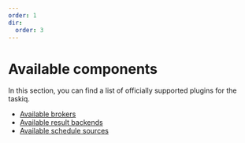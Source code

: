 ```yaml
---
order: 1
dir:
  order: 3
---
```


# Available components

In this section, you can find a list of officially supported plugins for the taskiq.

- [Available brokers](./brokers.md)
- [Available result backends](./result-backends.md)
- [Available schedule sources](./schedule-sources.md)
